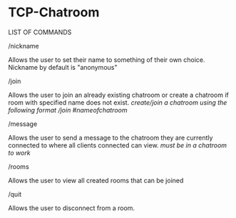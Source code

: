 # TCP-Chatroom

LIST OF COMMANDS

/nickname 

Allows the user to set their name to something of their own choice. Nickname by default is "anonymous"

/join

Allows the user to join an already existing chatroom or create a chatroom if room with specified name does not exist.
*create/join a chatroom using the following format /join #nameofchatroom*

/message

Allows the user to send a message to the chatroom they are currently connected to where all clients connected can view.
*must be in a chatroom to work*

/rooms

Allows the user to view all created rooms that can be joined

/quit

Allows the user to disconnect from a room.

